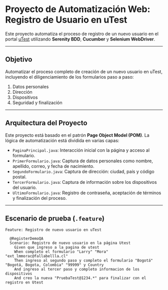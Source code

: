 #  Proyecto de Automatización Web: Registro de Usuario en uTest

Este proyecto automatiza el proceso de registro de un nuevo usuario en el portal [uTest](https://www.utest.com/) utilizando **Serenity BDD**, **Cucumber** y **Selenium WebDriver**.

---

##  Objetivo

Automatizar el proceso completo de creación de un nuevo usuario en uTest, incluyendo el diligenciamiento de los formularios paso a paso:

1. Datos personales
2. Dirección
3. Dispositivos
4. Seguridad y finalización

---

##  Arquitectura del Proyecto

Este proyecto está basado en el patrón **Page Object Model (POM)**. La lógica de automatización está dividida en varias capas:

- `PaginaPrincipal.java`: Interacción inicial con la página y acceso al formulario.
- `PrimerFormulario.java`: Captura de datos personales como nombre, apellido, correo, y fecha de nacimiento.
- `SegundoFormulario.java`: Captura de dirección: ciudad, país y código postal.
- `TercerFormulario.java`: Captura de información sobre los dispositivos del usuario.
- `UltimoFormulario.java`: Registro de contraseña, aceptación de términos y finalización del proceso.

---

##  Escenario de prueba (`.feature`)

```gherkin
Feature: Registro de nuevo usuario en uTest

  @RegisterDemoQA
  Scenario: Registro de nuevo usuario en la página Utest
    Given que ingreso a la pagina de utest
    When completo el formulario "Larry" "Mora" "ext_lmmorac@fallabellla.cl"
    Then ingreso al segundo paso y completo el formulario "Bogotá" "Bogotá, Bogota, Colombia" "99999" y Country
    And ingreso al tercer paso y completo informacion de los dispositivos
    And creo la nueva "PruebaTest@1234.*" para finalizar con el registro en Utest
